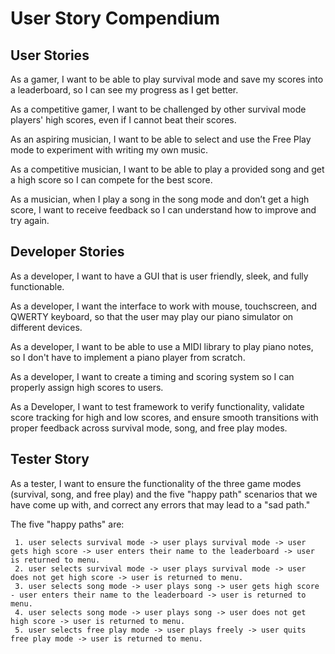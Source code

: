 # User Story Compendium

## User Stories

As a gamer, I want to be able to play survival mode and save my scores into a leaderboard, so I can see my progress as I get better.

As a competitive gamer, I want to be challenged by other survival mode players' high scores, even if I cannot beat their scores.

As an aspiring musician, I want to be able to select and use the Free Play mode to experiment with writing my own music.

As a competitive musician, I want to be able to play a provided song and get a high score so I can compete for the best score.

As a musician, when I play a song in the song mode and don’t get a high score, I want to receive feedback so I can understand how to improve and try again.

## Developer Stories

As a developer, I want to have a GUI that is user friendly, sleek, and fully functionable.

As a developer, I want the interface to work with mouse, touchscreen, and QWERTY keyboard, so that the user may play our piano simulator on different devices.

As a developer, I want to be able to use a MIDI library to play piano notes, so I don't have to implement a piano player from scratch.

As a developer, I want to create a timing and scoring system so I can properly assign high scores to users.

As a Developer, I want to test framework to verify functionality, validate score tracking for high and low scores, and ensure smooth transitions with proper feedback across survival mode, song, and free play modes.

## Tester Story

As a tester, I want to ensure the functionality of the three game modes (survival, song, and free play) and the five "happy path" scenarios that we have come up with, and correct any errors that may lead to a "sad path."

The five "happy paths" are:

     1. user selects survival mode -> user plays survival mode -> user gets high score -> user enters their name to the leaderboard -> user is returned to menu. 
     2. user selects survival mode -> user plays survival mode -> user does not get high score -> user is returned to menu. 
     3. user selects song mode -> user plays song -> user gets high score - user enters their name to the leaderboard -> user is returned to menu. 
     4. user selects song mode -> user plays song -> user does not get high score -> user is returned to menu. 
     5. user selects free play mode -> user plays freely -> user quits free play mode -> user is returned to menu. 
